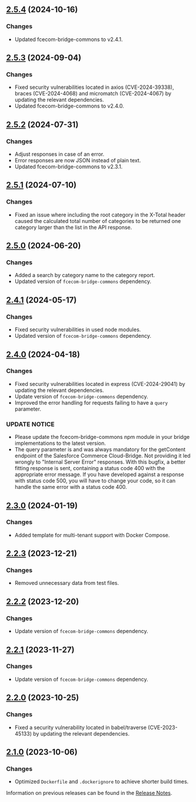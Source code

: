 ## [2.5.4](https://github.com/e-Spirit/fcecom-bridge-api-salesforce/compare/v2.5.3...v2.5.4) (2024-10-16)

### Changes
* Updated fcecom-bridge-commons to v2.4.1.

## [2.5.3](https://github.com/e-Spirit/fcecom-bridge-api-salesforce/compare/v2.5.2...v2.5.3) (2024-09-04)

### Changes
* Fixed security vulnerabilities located in axios (CVE-2024-39338), braces (CVE-2024-4068) and micromatch (CVE-2024-4067) by updating the relevant dependencies.
* Updated fcecom-bridge-commons to v2.4.0.

## [2.5.2](https://github.com/e-Spirit/fcecom-bridge-api-salesforce/compare/v2.5.1...v2.5.2) (2024-07-31)

### Changes
* Adjust responses in case of an error.
* Error responses are now JSON instead of plain text.
* Updated fcecom-bridge-commons to v2.3.1.

## [2.5.1](https://github.com/e-Spirit/fcecom-bridge-api-salesforce/compare/v2.5.0...v2.5.1) (2024-07-10)

### Changes
* Fixed an issue where including the root category in the X-Total header caused the calculated total number of categories to be returned one category larger than the list in the API response.

## [2.5.0](https://github.com/e-Spirit/fcecom-bridge-api-salesforce/compare/v2.4.1...v2.5.0) (2024-06-20)

### Changes
* Added a search by category name to the category report.
* Updated version of `fcecom-bridge-commons` dependency.

## [2.4.1](https://github.com/e-Spirit/fcecom-bridge-api-salesforce/compare/v2.4.0...v2.4.1) (2024-05-17)

### Changes
* Fixed security vulnerabilities in used node modules.
* Updated version of `fcecom-bridge-commons` dependency.

## [2.4.0](https://github.com/e-Spirit/fcecom-bridge-api-salesforce/compare/v2.3.0...v2.4.0) (2024-04-18)

### Changes
* Fixed security vulnerabilities located in express (CVE-2024-29041) by updating the relevant dependencies.
* Update version of `fcecom-bridge-commons` dependency.
* Improved the error handling for requests failing to have a `query` parameter.

### UPDATE NOTICE
* Please update the fcecom-bridge-commons npm module in your bridge implementations to the latest version.
* The query parameter is and was always mandatory for the getContent endpoint of the Salesforce Commerce Cloud-Bridge.
  Not providing it led wrongly to "Internal Server Error" responses.
  With this bugfix, a better fitting response is sent, containing a status code 400 with the appropriate error message.
  If you have developed against a response with status code 500, you will have to change your code, so it can handle the same error with a status code 400.

## [2.3.0](https://github.com/e-Spirit/fcecom-bridge-api-salesforce/compare/v2.2.3...v2.3.0) (2024-01-19)

### Changes
* Added template for multi-tenant support with Docker Compose.

## [2.2.3](https://github.com/e-Spirit/fcecom-bridge-api-salesforce/compare/v2.2.2...v2.2.3) (2023-12-21)

### Changes
* Removed unnecessary data from test files.

## [2.2.2](https://github.com/e-Spirit/fcecom-bridge-api-salesforce/compare/v2.2.1...v2.2.2) (2023-12-20)

### Changes
* Update version of `fcecom-bridge-commons` dependency.

## [2.2.1](https://github.com/e-Spirit/fcecom-bridge-api-salesforce/compare/v2.2.0...v2.2.1) (2023-11-27)

### Changes
* Update version of `fcecom-bridge-commons` dependency.

## [2.2.0](https://github.com/e-Spirit/fcecom-bridge-api-salesforce/compare/v2.1.0...v2.2.0) (2023-10-25)

### Changes
* Fixed a security vulnerability located in babel/traverse (CVE-2023-45133) by updating the relevant dependencies.

## [2.1.0](https://github.com/e-Spirit/fcecom-bridge-api-salesforce/compare/v2.0.0...v2.1.0) (2023-10-06)

### Changes
* Optimized `Dockerfile` and `.dockerignore` to achieve shorter build times.

Information on previous releases can be found in the [Release Notes](https://docs.e-spirit.com/ecom/fsconnect-com/FirstSpirit_Connect_for_Commerce_Releasenotes_EN.html).
